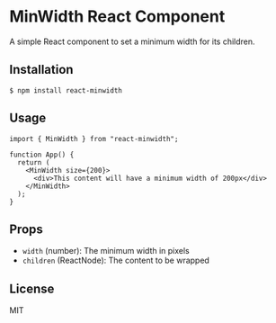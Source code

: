 # MinWidth React Component

A simple React component to set a minimum width for its children.

## Installation

    $ npm install react-minwidth

## Usage

```tsx
import { MinWidth } from "react-minwidth";

function App() {
  return (
    <MinWidth size={200}>
      <div>This content will have a minimum width of 200px</div>
    </MinWidth>
  );
}
```

## Props

- `width` (number): The minimum width in pixels
- `children` (ReactNode): The content to be wrapped

## License

MIT
